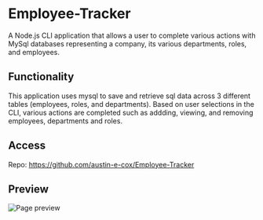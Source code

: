 # Employee-Tracker
A Node.js CLI application that allows a user to complete various actions with MySql databases representing a company, its various departments, roles, and employees.

## Functionality
This application uses mysql to save and retrieve sql data across 3 different tables (employees, roles, and departments). Based on user selections in the CLI, various actions are completed such as addding, viewing, and removing employees, departments and roles.

## Access
Repo: https://github.com/austin-e-cox/Employee-Tracker

## Preview
![Page preview](/Employee-Tracker_preview.gif?raw=true "Page Preview")

